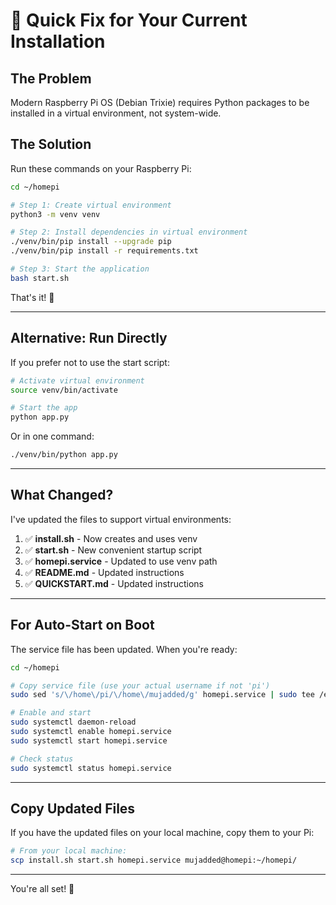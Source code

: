 # 🔧 Quick Fix for Your Current Installation

## The Problem
Modern Raspberry Pi OS (Debian Trixie) requires Python packages to be installed in a virtual environment, not system-wide.

## The Solution
Run these commands on your Raspberry Pi:

```bash
cd ~/homepi

# Step 1: Create virtual environment
python3 -m venv venv

# Step 2: Install dependencies in virtual environment
./venv/bin/pip install --upgrade pip
./venv/bin/pip install -r requirements.txt

# Step 3: Start the application
bash start.sh
```

That's it! 🎉

---

## Alternative: Run Directly

If you prefer not to use the start script:

```bash
# Activate virtual environment
source venv/bin/activate

# Start the app
python app.py
```

Or in one command:
```bash
./venv/bin/python app.py
```

---

## What Changed?

I've updated the files to support virtual environments:

1. ✅ **install.sh** - Now creates and uses venv
2. ✅ **start.sh** - New convenient startup script
3. ✅ **homepi.service** - Updated to use venv path
4. ✅ **README.md** - Updated instructions
5. ✅ **QUICKSTART.md** - Updated instructions

---

## For Auto-Start on Boot

The service file has been updated. When you're ready:

```bash
cd ~/homepi

# Copy service file (use your actual username if not 'pi')
sudo sed 's/\/home\/pi/\/home\/mujadded/g' homepi.service | sudo tee /etc/systemd/system/homepi.service

# Enable and start
sudo systemctl daemon-reload
sudo systemctl enable homepi.service
sudo systemctl start homepi.service

# Check status
sudo systemctl status homepi.service
```

---

## Copy Updated Files

If you have the updated files on your local machine, copy them to your Pi:

```bash
# From your local machine:
scp install.sh start.sh homepi.service mujadded@homepi:~/homepi/
```

---

You're all set! 🚀

